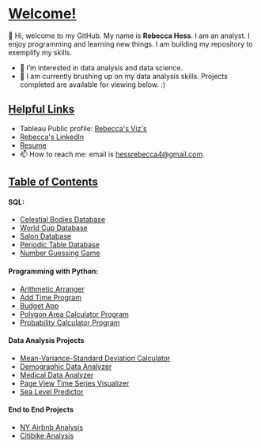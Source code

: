 <h1 style="text-decoration: underline;">Welcome!</h1>

👋 Hi, welcome to my GitHub. My name is **Rebecca Hess**. I am an analyst. I enjoy programming and learning new things. I am building my repository to exemplify my skills. 

- 👀 I’m interested in data analysis and data science. 
- 🌱 I am currently brushing up on my data analysis skills. Projects completed are available for viewing below. :)

<h2 style="text-decoration: underline;">Helpful Links</h2>

- Tableau Public profile: <a href="https://public.tableau.com/app/profile/rebecca.jo.hess/vizzes">Rebecca's Viz's</a>
- <a href="https://www.linkedin.com/in/rebecca-hess-293391174/">Rebecca's LinkedIn</a>
- <a href="https://docs.google.com/document/d/1igPRg9dT7tB9sGB358Yds9Rp041M0_DH/edit?usp=drive_link&ouid=106111808802892379304&rtpof=true&sd=true">Resume</a>
- 📫 How to reach me: email is hessrebecca4@gmail.com.

  
<h2 style="text-decoration: underline;">Table of Contents</h2>

#### SQL: 
- <a href="https://github.com/rebeccahess22/Celestial-Bodies-Project1">Celestial Bodies Database</a>
- <a href="https://github.com/rebeccahess22/World-Cup-Project2">World Cup Database</a>
- <a href="https://github.com/rebeccahess22/Salon-Project3">Salon Database</a>
- <a href="https://github.com/rebeccahess22/Periodic-Table-Project4">Periodic Table Database</a> 
- <a href="https://github.com/rebeccahess22/Number-Guess-Project5">Number Guessing Game</a>

#### Programming with Python: 
- <a href="https://github.com/rebeccahess22/arithmetic-arranger-Project1">Arithmetic Arranger</a>
- <a href="https://github.com/rebeccahess22/add-time-Project2">Add Time Program</a>
- <a href="https://github.com/rebeccahess22/budget-app-Project3">Budget App</a>
- <a href="https://github.com/rebeccahess22/polygon-area-calculator-Project4">Polygon Area Calculator Program</a>
- <a href="https://github.com/rebeccahess22/probability-calculator-Project5">Probability Calculator Program</a>

#### Data Analysis Projects
- <a href="https://github.com/rebeccahess22/Data-Analysis-Projects/tree/main/freeCodeCamp/Project1">Mean-Variance-Standard Deviation Calculator</a>
- <a href="https://github.com/rebeccahess22/Data-Analysis-Projects/tree/main/freeCodeCamp/Project2">Demographic Data Analyzer</a>
- <a href="https://github.com/rebeccahess22/Data-Analysis-Projects/tree/main/freeCodeCamp/Project3">Medical Data Analyzer</a>
- <a href="https://github.com/rebeccahess22/Data-Analysis-Projects/tree/main/freeCodeCamp/Project4">Page View Time Series Visualizer</a>
- <a href="https://github.com/rebeccahess22/Data-Analysis-Projects/tree/main/freeCodeCamp/Project5">Sea Level Predictor</a>

#### End to End Projects
- <a href="https://github.com/rebeccahess22/Data-Analysis-Projects/tree/main/NY-airbnb-analysis">NY Airbnb Analysis</a>
- <a href="https://github.com/rebeccahess22/citibike">Citibike Analysis</a>

<!---
rebeccahess22/rebeccahess22 is a ✨ special ✨ repository because its `README.md` (this file) appears on your GitHub profile.
You can click the Preview link to take a look at your changes.
--->
